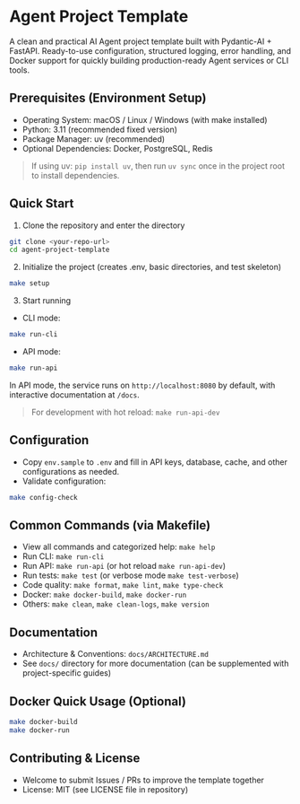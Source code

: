 # Agent Project Template

A clean and practical AI Agent project template built with Pydantic-AI + FastAPI. Ready-to-use configuration, structured logging, error handling, and Docker support for quickly building production-ready Agent services or CLI tools.

## Prerequisites (Environment Setup)
- Operating System: macOS / Linux / Windows (with make installed)
- Python: 3.11 (recommended fixed version)
- Package Manager: uv (recommended)
- Optional Dependencies: Docker, PostgreSQL, Redis

> If using uv: `pip install uv`, then run `uv sync` once in the project root to install dependencies.

## Quick Start
1) Clone the repository and enter the directory
```bash
git clone <your-repo-url>
cd agent-project-template
```
2) Initialize the project (creates .env, basic directories, and test skeleton)
```bash
make setup
```
3) Start running
- CLI mode:
```bash
make run-cli
```
- API mode:
```bash
make run-api
```
In API mode, the service runs on `http://localhost:8080` by default, with interactive documentation at `/docs`.

> For development with hot reload: `make run-api-dev`

## Configuration
- Copy `env.sample` to `.env` and fill in API keys, database, cache, and other configurations as needed.
- Validate configuration:
```bash
make config-check
```

## Common Commands (via Makefile)
- View all commands and categorized help: `make help`
- Run CLI: `make run-cli`
- Run API: `make run-api` (or hot reload `make run-api-dev`)
- Run tests: `make test` (or verbose mode `make test-verbose`)
- Code quality: `make format`, `make lint`, `make type-check`
- Docker: `make docker-build`, `make docker-run`
- Others: `make clean`, `make clean-logs`, `make version`

## Documentation
- Architecture & Conventions: `docs/ARCHITECTURE.md`
- See `docs/` directory for more documentation (can be supplemented with project-specific guides)

## Docker Quick Usage (Optional)
```bash
make docker-build
make docker-run
```

## Contributing & License
- Welcome to submit Issues / PRs to improve the template together
- License: MIT (see LICENSE file in repository)